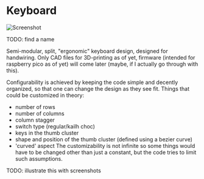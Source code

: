 # Keyboard

![Screenshot](https://user-images.githubusercontent.com/5473453/162803206-c2b92232-7113-4446-bfff-04380a89a90f.jpg)

TODO: find a name

Semi-modular, split, "ergonomic" keyboard design, designed for handwiring. Only CAD files for 3D-printing as of yet, firmware (intended for raspberry pico as of yet) will come later (maybe, if I actually go through with this).

Configurability is achieved by keeping the code simple and decently organized, so that one can change the design as they see fit.
Things that could be customized in theory:
* number of rows
* number of columns
* column stagger
* switch type (regular/kailh choc)
* keys in the thumb cluster
* shape and position of the thumb cluster (defined using a bezier curve)
* 'curved' aspect
The customizability is not infinite so some things would have to be changed other than just a constant, but the code tries to limit such assumptions.

TODO: illustrate this with screenshots


